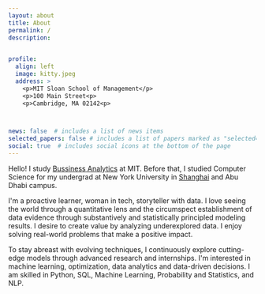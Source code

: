 ```yaml
---
layout: about
title: About
permalink: /
description: 
  

profile:
  align: left
  image: kitty.jpeg
  address: >
    <p>MIT Sloan School of Management</p>
    <p>100 Main Street<p>
    <p>Cambridge, MA 02142<p>



news: false  # includes a list of news items
selected_papers: false # includes a list of papers marked as "selected={true}"
social: true  # includes social icons at the bottom of the page
---
```


<!-- My name is Xinyao Han. I am a <a href="https://mitsloan.mit.edu/master-of-business-analytics/">Master of Bussiness Analytics</a> student at  Sloan School of Management. I graduated from NYU Shanghai with a major in Computer Science.

In case you don't know, I am a little kitty and I like to eat seafood very much. At my leisure time, I only nap and procrastinate. Also my biggest hobby is to play with my little puppy who is so nice, kind, warmhearted, good-looking, humorous, smart, and understanding.

By the way, I am also looking for jobs and I can catch mice and play with myself. I try hard not to mess with your furnitures and keep you a clean home. For a recent resume, click [here](/assets/pdf/XinyaoHan_resume_1205.pdf). -->

Hello! I study <a href="https://mitsloan.mit.edu/master-of-business-analytics/">Bussiness Analytics</a> at MIT. Before that, I studied Computer Science for my undergrad at New York University in <a href="https://shanghai.nyu.edu/">Shanghai</a> and Abu Dhabi campus.

I'm a proactive learner, woman in tech, storyteller with data. I love seeing the world through a quantitative lens and the circumspect establishment of data evidence through substantively and statistically principled modeling results. I desire to create value by analyzing underexplored data. I enjoy solving real-world problems that make a positive impact.

To stay abreast with evolving techniques, I continuously explore cutting-edge models through advanced research and internships. I'm interested in machine learning, optimization, data analytics and data-driven decisions. I am skilled in Python, SQL, Machine Learning, Probability and Statistics, and NLP.